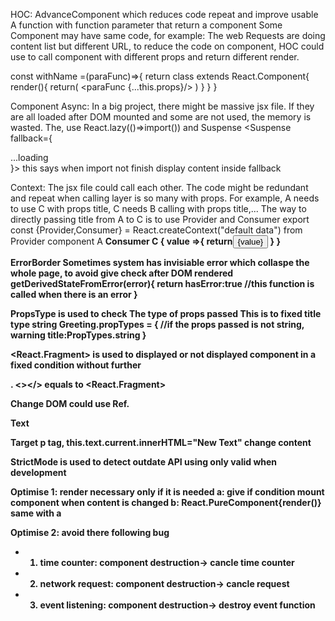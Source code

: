 HOC: AdvanceComponent which reduces code repeat and improve usable
A function with function parameter that return a component
Some Component may have same code, for example:
    The web Requests are doing content list but different URL, to reduce the code on component, HOC could use to call component with different props and return different render.

const withName =(paraFunc)=>{
    return class extends React.Component{
        render(){
            return(
                <paraFunc {...this.props}/>
            )
        }
    }
}

Component Async:
In a big project, there might be massive jsx file. If they are all loaded after DOM mounted and some are not used, the memory is wasted.
The, use React.lazy(()=>import()) and Suspense
 <Suspense fallback={<div>...loading</div>}>
    <Other/>
</Suspense>
this says when import not finish display content inside fallback

Context:
The jsx file could call each other. The code might be redundant and repeat when calling layer is so many with props. For example, A needs to use C with props title, C needs B calling with props title,...
The way to directly passing title from A to C is to use Provider and Consumer
export const {Provider,Consumer} = React.createContext("default data")
from Provider component A
<Provider value="dark">
        <B/>
</Provider>
Consumer C
<Consumer>
    {
        value =>{
            return<button>{value}</button>
        }
    }
</Consumer>

ErrorBorder
Sometimes system has invisiable error which collaspe the whole page,
to avoid give check after DOM rendered
getDerivedStateFromError(error){
    return hasError:true
    //this function is called when there is an error
}

PropsType is used to check The type of props passed
This is to fixed title type string
Greeting.propTypes = {  //if the props passed is not string, warning
    title:PropTypes.string
}

<React.Fragment> is used to displayed or not displayed component in a fixed condition without further <div>. <></> equals to <React.Fragment>

Change DOM could use Ref.  <p ref={this.text}>Text</p> 
Target p tag, this.text.current.innerHTML="New Text" change content

StrictMode is used to detect outdate API using only valid when development

Optimise 1: render necessary only if it is needed
a: give if condition mount component when content is changed
b: React.PureComponent{render()} same with a

Optimise 2: avoid there following bug
 * 1. time counter: component destruction-> cancle time counter
 * 2. network request: component destruction-> cancle request
 * 3. event listening: component destruction-> destroy event function